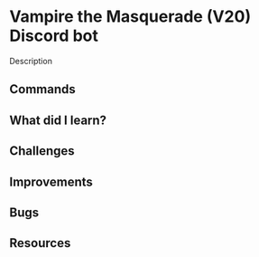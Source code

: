 # Vampire the Masquerade (V20) Discord bot
Description

## Commands

## What did I learn?

## Challenges

## Improvements

## Bugs

## Resources
